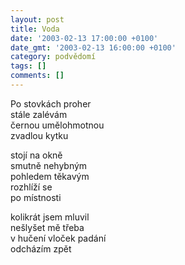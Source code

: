 ```yaml
---
layout: post
title: Voda
date: '2003-02-13 17:00:00 +0100'
date_gmt: '2003-02-13 16:00:00 +0100'
category: podvědomí
tags: []
comments: []
---
```


<p>Po stovkách proher<br>stále zalévám<br>černou umělohmotnou<br>zvadlou kytku</p>
<p>stojí na okně<br>smutně nehybným<br>pohledem těkavým<br>rozhlíží se <br>po místnosti</p>
<p>kolikrát jsem mluvil<br>nešlyšet mě třeba<br>v hučení vloček padání<br>odcházím zpět</p>
